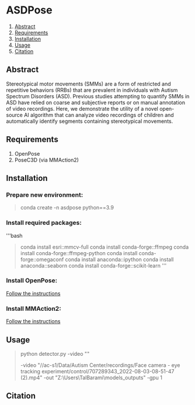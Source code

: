 # ASDPose

1. [Abstract](#abstract)
2. [Requirements](#requirements)
3. [Installation](#installation)
4. [Usage](#usage)
5. [Citation](#citation)


## Abstract
Stereotypical motor movements (SMMs) are a form of restricted and repetitive behaviors (RRBs) that are prevalent in individuals with Autism Spectrum Disorders (ASD). Previous studies attempting to quantify SMMs in ASD have relied on coarse and subjective reports or on manual annotation of video recordings. Here, we demonstrate the utility of a novel open-source AI algorithm that can analyze video recordings of children and automatically identify segments containing stereotypical movements.

## Requirements
1. OpenPose
2. PoseC3D (via MMAction2)

## Installation
### Prepare new environment:
> conda create -n asdpose python==3.9
### Install required packages:
'''bash
> conda install esri::mmcv-full
> conda install conda-forge::ffmpeg
> conda install conda-forge::ffmpeg-python
> conda install conda-forge::omegaconf
> conda install anaconda::ipython
> conda install anaconda::seaborn
> conda install conda-forge::scikit-learn
'''

### Install OpenPose:
[Follow the instructions]([https://github.com/open-mmlab/mmaction2](https://github.com/CMU-Perceptual-Computing-Lab/openpose))

### Install MMAction2:
[Follow the instructions](https://github.com/open-mmlab/mmaction2)

## Usage
> python detector.py -video ""
>
> -video
"//ac-s1/Data/Autism Center/recordings/Face camera - eye tracking experiment/control/707289343_2022-08-03-08-51-47 (2).mp4"
-out
"Z:\Users\TalBarami\models_outputs"
-gpu
1

## Citation
